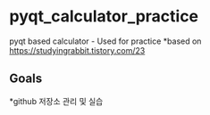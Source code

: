 # pyqt_calculator_practice
pyqt based calculator - Used for practice
*based on https://studyingrabbit.tistory.com/23

## Goals

*github 저장소 관리 및 실습

